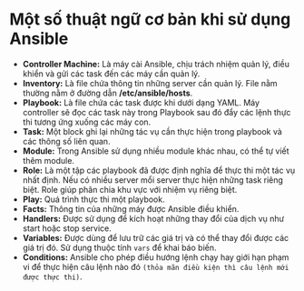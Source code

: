 # Một số thuật ngữ cơ bản khi sử dụng Ansible
- **Controller Machine:** Là máy cài Ansible, chịu trách nhiệm quản lý, điều khiển và gửi các task đến các máy cần quản lý.
- **Inventory:** Là file chứa thông tin những server cần quản lý. File nằm thường nằm ở đường dẫn **/etc/ansible/hosts**.
- **Playbook:** Là file chứa các task được khi dưới dạng YAML. Máy controller sẽ đọc các task này trong Playbook sau đó đẩy các lệnh thực thi tương ứng xuống các máy con.
- **Task:** Một block ghi lại những tác vụ cần thực hiện trong playbook và các thông số liên quan.
- **Module:** Trong Ansible sử dụng nhiều module khác nhau, có thể tự viết thêm module.
- **Role:** Là một tập các playbook đã được định nghĩa để thực thi một tác vụ nhất định. Nếu có nhiều server mổi server thực hiện những task riêng biệt. Role giúp phân chia khu vực với nhiệm vụ riêng biệt.
- **Play:** Quá trình thực thi một playbook.
- **Facts:** Thông tin của những máy được Ansible điều khiển.
- **Handlers:** Được sử dụng để kích hoạt những thay đổi của dịch vụ như start hoặc stop service.
- **Variables:** Được dùng để lưu trữ các giá trị và có thể thay đổi được các giá trị đó. Sử dụng thuộc tính `vars` để khai báo biến.
- **Conditions:** Ansible cho phép điều hướng lệnh chạy hay giới hạn phạm vi để thực hiện câu lệnh nào đó `(thỏa mãn điều kiện thì câu lệnh mới được thực thi)`.
